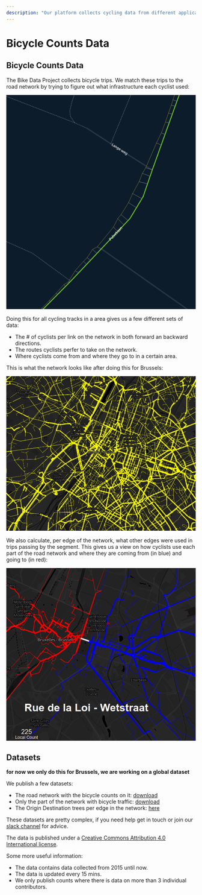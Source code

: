 ```yaml
---
description: "Our platform collects cycling data from different applications and makes the collected data available as open data. One of the datasets we publish is bicycle counts for the road network. \U0001F5FA"
---
```


# Bicycle Counts Data

## Bicycle Counts Data

The Bike Data Project collects bicycle trips. We match these trips to the road network by trying to figure out what infrastructure each cyclist used:

![Map Matching Example](../.gitbook/assets/map-matching-example.png)

Doing this for all cycling tracks in a area gives us a few different sets of data:

* The \# of cyclists per link on the network in both forward an backward directions.
* The routes cyclists perfer to take on the network.
* Where cyclists come from and where they go to in a certain area.

This is what the network looks like after doing this for Brussels:

![Map Matched Network](../.gitbook/assets/map-matched-network.png)

We also calculate, per edge of the network, what other edges were used in trips passing by the segment. This gives us a view on how cyclists use each part of the road network and where they are coming from \(in blue\) and going to \(in red\):

![Origin Destination Tree](../.gitbook/assets/origin-destination-tree.png)

## Datasets

**for now we only do this for Brussels, we are working on a global dataset**

We publish a few datasets:

* The road network with the bicycle counts on it: [download](https://data.bikedataproject.org/counts/network.shp.zip)
* Only the part of the network with bicycle traffic: [download](https://data.bikedataproject.org/counts/network-counts.geojson.zip)
* The Origin Destination trees per edge in the network: [here](https://data.bikedataproject.org/counts/trees/)

These datasets are pretty complex, if you need help get in touch or join our [slack channel](https://join.slack.com/t/bikedataproject/shared_invite/zt-hr00amgw-elYn9WbdFHLta8qQKW_wvQ) for advice.

The data is published under a [Creative Commons Attribution 4.0 International license](https://creativecommons.org/licenses/by/4.0/).

Some more useful information:

* The data contains data collected from 2015 until now. 
* The data is updated every 15 mins.
* We only publish counts where there is data on more than 3 individual contributors.

